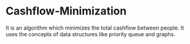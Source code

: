 # Cashflow-Minimization
It is an algorithm which minimizes the total cashflow between people.
It uses the concepts of data structures like priority queue and graphs.

